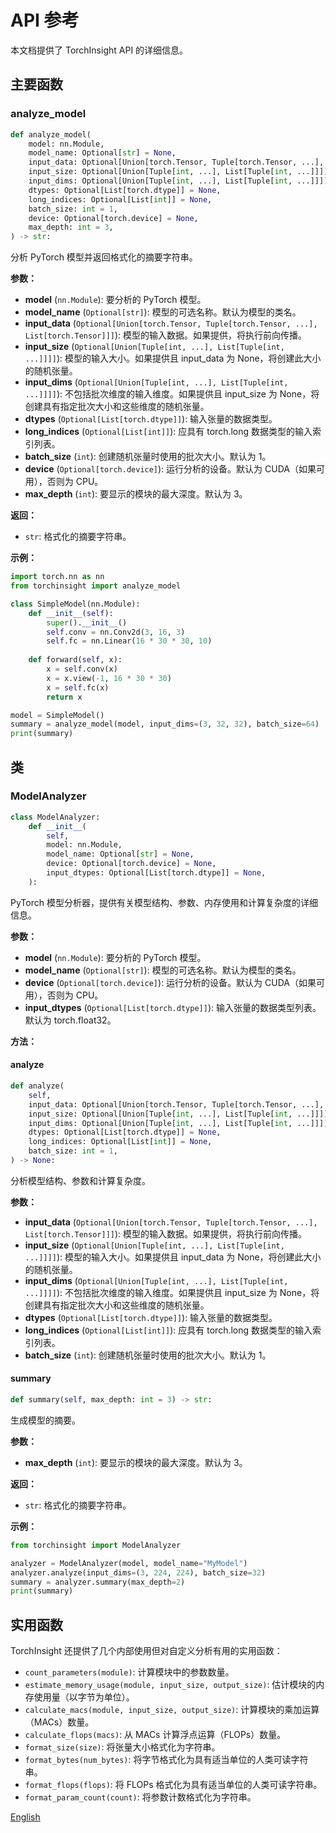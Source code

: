 # API 参考

本文档提供了 TorchInsight API 的详细信息。

## 主要函数

### analyze_model

```python
def analyze_model(
    model: nn.Module,
    model_name: Optional[str] = None,
    input_data: Optional[Union[torch.Tensor, Tuple[torch.Tensor, ...], List[torch.Tensor]]] = None,
    input_size: Optional[Union[Tuple[int, ...], List[Tuple[int, ...]]]] = None,
    input_dims: Optional[Union[Tuple[int, ...], List[Tuple[int, ...]]]] = None,
    dtypes: Optional[List[torch.dtype]] = None,
    long_indices: Optional[List[int]] = None,
    batch_size: int = 1,
    device: Optional[torch.device] = None,
    max_depth: int = 3,
) -> str:
```

分析 PyTorch 模型并返回格式化的摘要字符串。

**参数：**

- **model** (`nn.Module`): 要分析的 PyTorch 模型。
- **model_name** (`Optional[str]`): 模型的可选名称。默认为模型的类名。
- **input_data** (`Optional[Union[torch.Tensor, Tuple[torch.Tensor, ...], List[torch.Tensor]]]`): 模型的输入数据。如果提供，将执行前向传播。
- **input_size** (`Optional[Union[Tuple[int, ...], List[Tuple[int, ...]]]]`): 模型的输入大小。如果提供且 input_data 为 None，将创建此大小的随机张量。
- **input_dims** (`Optional[Union[Tuple[int, ...], List[Tuple[int, ...]]]]`): 不包括批次维度的输入维度。如果提供且 input_size 为 None，将创建具有指定批次大小和这些维度的随机张量。
- **dtypes** (`Optional[List[torch.dtype]]`): 输入张量的数据类型。
- **long_indices** (`Optional[List[int]]`): 应具有 torch.long 数据类型的输入索引列表。
- **batch_size** (`int`): 创建随机张量时使用的批次大小。默认为 1。
- **device** (`Optional[torch.device]`): 运行分析的设备。默认为 CUDA（如果可用），否则为 CPU。
- **max_depth** (`int`): 要显示的模块的最大深度。默认为 3。

**返回：**

- `str`: 格式化的摘要字符串。

**示例：**

```python
import torch.nn as nn
from torchinsight import analyze_model

class SimpleModel(nn.Module):
    def __init__(self):
        super().__init__()
        self.conv = nn.Conv2d(3, 16, 3)
        self.fc = nn.Linear(16 * 30 * 30, 10)
        
    def forward(self, x):
        x = self.conv(x)
        x = x.view(-1, 16 * 30 * 30)
        x = self.fc(x)
        return x

model = SimpleModel()
summary = analyze_model(model, input_dims=(3, 32, 32), batch_size=64)
print(summary)
```

## 类

### ModelAnalyzer

```python
class ModelAnalyzer:
    def __init__(
        self,
        model: nn.Module,
        model_name: Optional[str] = None,
        device: Optional[torch.device] = None,
        input_dtypes: Optional[List[torch.dtype]] = None,
    ):
```

PyTorch 模型分析器，提供有关模型结构、参数、内存使用和计算复杂度的详细信息。

**参数：**

- **model** (`nn.Module`): 要分析的 PyTorch 模型。
- **model_name** (`Optional[str]`): 模型的可选名称。默认为模型的类名。
- **device** (`Optional[torch.device]`): 运行分析的设备。默认为 CUDA（如果可用），否则为 CPU。
- **input_dtypes** (`Optional[List[torch.dtype]]`): 输入张量的数据类型列表。默认为 torch.float32。

**方法：**

#### analyze

```python
def analyze(
    self,
    input_data: Optional[Union[torch.Tensor, Tuple[torch.Tensor, ...], List[torch.Tensor]]] = None,
    input_size: Optional[Union[Tuple[int, ...], List[Tuple[int, ...]]]] = None,
    input_dims: Optional[Union[Tuple[int, ...], List[Tuple[int, ...]]]] = None,
    dtypes: Optional[List[torch.dtype]] = None,
    long_indices: Optional[List[int]] = None,
    batch_size: int = 1,
) -> None:
```

分析模型结构、参数和计算复杂度。

**参数：**

- **input_data** (`Optional[Union[torch.Tensor, Tuple[torch.Tensor, ...], List[torch.Tensor]]]`): 模型的输入数据。如果提供，将执行前向传播。
- **input_size** (`Optional[Union[Tuple[int, ...], List[Tuple[int, ...]]]]`): 模型的输入大小。如果提供且 input_data 为 None，将创建此大小的随机张量。
- **input_dims** (`Optional[Union[Tuple[int, ...], List[Tuple[int, ...]]]]`): 不包括批次维度的输入维度。如果提供且 input_size 为 None，将创建具有指定批次大小和这些维度的随机张量。
- **dtypes** (`Optional[List[torch.dtype]]`): 输入张量的数据类型。
- **long_indices** (`Optional[List[int]]`): 应具有 torch.long 数据类型的输入索引列表。
- **batch_size** (`int`): 创建随机张量时使用的批次大小。默认为 1。

#### summary

```python
def summary(self, max_depth: int = 3) -> str:
```

生成模型的摘要。

**参数：**

- **max_depth** (`int`): 要显示的模块的最大深度。默认为 3。

**返回：**

- `str`: 格式化的摘要字符串。

**示例：**

```python
from torchinsight import ModelAnalyzer

analyzer = ModelAnalyzer(model, model_name="MyModel")
analyzer.analyze(input_dims=(3, 224, 224), batch_size=32)
summary = analyzer.summary(max_depth=2)
print(summary)
```

## 实用函数

TorchInsight 还提供了几个内部使用但对自定义分析有用的实用函数：

- `count_parameters(module)`: 计算模块中的参数数量。
- `estimate_memory_usage(module, input_size, output_size)`: 估计模块的内存使用量（以字节为单位）。
- `calculate_macs(module, input_size, output_size)`: 计算模块的乘加运算（MACs）数量。
- `calculate_flops(macs)`: 从 MACs 计算浮点运算（FLOPs）数量。
- `format_size(size)`: 将张量大小格式化为字符串。
- `format_bytes(num_bytes)`: 将字节格式化为具有适当单位的人类可读字符串。
- `format_flops(flops)`: 将 FLOPs 格式化为具有适当单位的人类可读字符串。
- `format_param_count(count)`: 将参数计数格式化为字符串。

[English](api.md)
